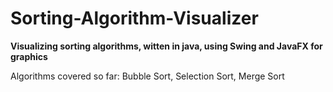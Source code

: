 # Sorting-Algorithm-Visualizer

**Visualizing sorting algorithms, witten in java, using Swing and JavaFX for graphics**

Algorithms covered so far:
Bubble Sort, 
Selection Sort,
Merge Sort



